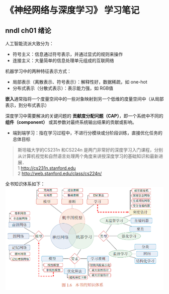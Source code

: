 # 《神经网络与深度学习》 学习笔记
## nndl ch01 绪论
人工智能流派大致分为：  
* 符号主义：信息通过符号表示，并通过显式的规则来操作
* 连接主义：大量简单的信息处理单元组成的互联网络

机器学习中的两种特征表示方式：
* 局部表示（离散表示、符号表示）：解释性好，数据稀疏，如 one-hot
* 分布式表示（分散式表示）：表示能力强，如 RGB值  

**嵌入**通常指将一个度量空间中的一些对象映射到另一个低维的度量空间中（从局部表示，到分布式表示）  

深度学习中需要解决的关键问题的 **贡献度分配问题（CAP）**，即一个系统中不同的 **组件（component）** 或其参数对最终系统输出结果的贡献或影响。  
* 端到端学习：指在学习过程中，不进行分模块或分阶段训练，直接优化任务的总体目标  

> 斯坦福大学的CS231n 和CS224n 是两门非常好的深度学习入门课程，分别从计算机视觉和自然语言处理两个角度来讲授深度学习的基础知识和最新进展．  
1 http://cs231n.stanford.edu  
2 http://web.stanford.edu/class/cs224n/

全书知识体系如下：  
![](知识体系.PNG)